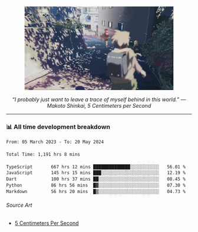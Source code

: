 <p align="center"><img src="asset/header.jpg" width="80%"/></p>
<p align="center"><i>“I probably just want to leave a trace of myself behind in this world.” ― Makoto Shinkai, 5 Centimeters per Second</i></p>

---
<!--
<details>
  <summary>📃 My Resume</summary>

### Education

- 📖 **Computer Science**\
📆 10/2021 - present\
📍 **Thang Long University** - Hoang Mai, Hanoi, Vietnam

### Experience

<img align="right" src="https://img.shields.io/badge/Figma-F24E1E?style=flat&logo=figma&logoColor=white"/>
<img align="right" src="https://img.shields.io/badge/node.js-6DA55F?style=flat&logo=node.js&logoColor=white"/>
<img align="right" src="https://img.shields.io/badge/Next.js-black?style=flat&logo=next.js&logoColor=white"/>
<img align="right" src="https://img.shields.io/badge/TypeScript-007ACC?style=flat&logo=typescript&logoColor=white"/>


- 👨‍💻 **Frontend Web Intern**\
📆 07/2023 - present\
📍 **MQ ICT Solutions** - Hoang Mai, Hanoi, Vietnam
</details> 
-->

### 📊 All time development breakdown

<!--START_SECTION:waka-->

```txt
From: 05 March 2023 - To: 20 May 2024

Total Time: 1,191 hrs 8 mins

TypeScript       667 hrs 12 mins ██████████████░░░░░░░░░░░   56.01 %
JavaScript       145 hrs 15 mins ███░░░░░░░░░░░░░░░░░░░░░░   12.19 %
Dart             100 hrs 37 mins ██░░░░░░░░░░░░░░░░░░░░░░░   08.45 %
Python           86 hrs 56 mins  █▓░░░░░░░░░░░░░░░░░░░░░░░   07.30 %
Markdown         56 hrs 20 mins  █▒░░░░░░░░░░░░░░░░░░░░░░░   04.73 %
```

<!--END_SECTION:waka-->

###### Source Art

-  [5 Centimeters Per Second](https://wallhaven.cc/w/nrowq1)


